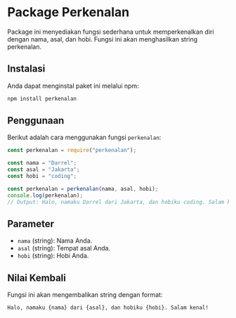 # Package Perkenalan

Package ini menyediakan fungsi sederhana untuk memperkenalkan diri dengan nama, asal, dan hobi. Fungsi ini akan menghasilkan string perkenalan.

## Instalasi

Anda dapat menginstal paket ini melalui npm:

```bash
npm install perkenalan
```

## Penggunaan

Berikut adalah cara menggunakan fungsi `perkenalan`:

```javascript
const perkenalan = require("perkenalan");

const nama = "Darrel";
const asal = "Jakarta";
const hobi = "coding";

const perkenalan = perkenalan(nama, asal, hobi);
console.log(perkenalan);
// Output: Halo, namaku Darrel dari Jakarta, dan hobiku coding. Salam kenal!
```

## Parameter

- `nama` (string): Nama Anda.
- `asal` (string): Tempat asal Anda.
- `hobi` (string): Hobi Anda.

## Nilai Kembali

Fungsi ini akan mengembalikan string dengan format:

```
Halo, namaku {nama} dari {asal}, dan hobiku {hobi}. Salam kenal!
```
